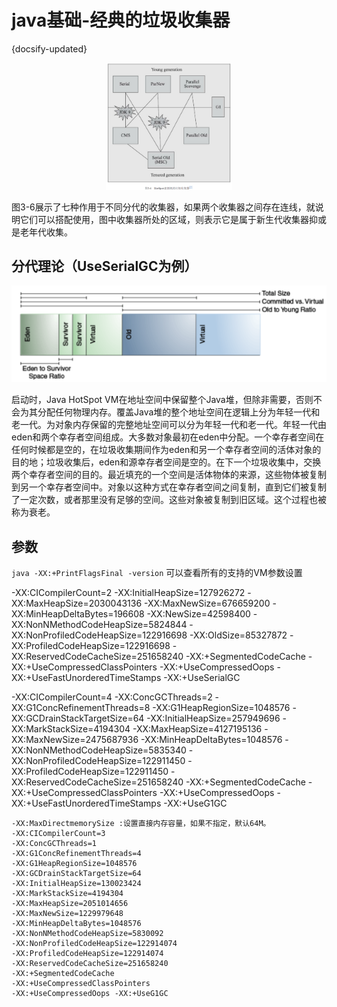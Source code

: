 # java基础-经典的垃圾收集器
{docsify-updated}

<center>
<img src="pics/gc-collector.png" alt="" width=40% height=40%>
</center>

图3-6展示了七种作用于不同分代的收集器，如果两个收集器之间存在连线，就说明它们可以搭配使用，图中收集器所处的区域，则表示它是属于新生代收集器抑或是老年代收集。

## 分代理论（UseSerialGC为例）
<center><img src="pics/gc-generation.png" alt=""></center>

启动时，Java HotSpot VM在地址空间中保留整个Java堆，但除非需要，否则不会为其分配任何物理内存。覆盖Java堆的整个地址空间在逻辑上分为年轻一代和老一代。为对象内存保留的完整地址空间可以分为年轻一代和老一代。年轻一代由eden和两个幸存者空间组成。大多数对象最初在eden中分配。一个幸存者空间在任何时候都是空的，在垃圾收集期间作为eden和另一个幸存者空间的活体对象的目的地；垃圾收集后，eden和源幸存者空间是空的。在下一个垃圾收集中，交换两个幸存者空间的目的。最近填充的一个空间是活体物体的来源，这些物体被复制到另一个幸存者空间中。对象以这种方式在幸存者空间之间复制，直到它们被复制了一定次数，或者那里没有足够的空间。这些对象被复制到旧区域。这个过程也被称为衰老。


## 参数
`java -XX:+PrintFlagsFinal -version` 可以查看所有的支持的VM参数设置

-XX:CICompilerCount=2 -XX:InitialHeapSize=127926272 -XX:MaxHeapSize=2030043136 -XX:MaxNewSize=676659200 -XX:MinHeapDeltaBytes=196608 -XX:NewSize=42598400 -XX:NonNMethodCodeHeapSize=5824844 -XX:NonProfiledCodeHeapSize=122916698 -XX:OldSize=85327872 -XX:ProfiledCodeHeapSize=122916698 -XX:ReservedCodeCacheSize=251658240 -XX:+SegmentedCodeCache -XX:+UseCompressedClassPointers -XX:+UseCompressedOops -XX:+UseFastUnorderedTimeStamps -XX:+UseSerialGC 



-XX:CICompilerCount=4 -XX:ConcGCThreads=2 -XX:G1ConcRefinementThreads=8 -XX:G1HeapRegionSize=1048576 -XX:GCDrainStackTargetSize=64 -XX:InitialHeapSize=257949696 -XX:MarkStackSize=4194304 -XX:MaxHeapSize=4127195136 -XX:MaxNewSize=2475687936 -XX:MinHeapDeltaBytes=1048576 -XX:NonNMethodCodeHeapSize=5835340 -XX:NonProfiledCodeHeapSize=122911450 -XX:ProfiledCodeHeapSize=122911450 -XX:ReservedCodeCacheSize=251658240 -XX:+SegmentedCodeCache -XX:+UseCompressedClassPointers -XX:+UseCompressedOops -XX:+UseFastUnorderedTimeStamps -XX:+UseG1GC 


```
-XX:MaxDirectmemorySize :设置直接内存容量，如果不指定，默认64M。
-XX:CICompilerCount=3 
-XX:ConcGCThreads=1 
-XX:G1ConcRefinementThreads=4 
-XX:G1HeapRegionSize=1048576 
-XX:GCDrainStackTargetSize=64 
-XX:InitialHeapSize=130023424 
-XX:MarkStackSize=4194304 
-XX:MaxHeapSize=2051014656 
-XX:MaxNewSize=1229979648 
-XX:MinHeapDeltaBytes=1048576 
-XX:NonNMethodCodeHeapSize=5830092 
-XX:NonProfiledCodeHeapSize=122914074 
-XX:ProfiledCodeHeapSize=122914074 
-XX:ReservedCodeCacheSize=251658240 
-XX:+SegmentedCodeCache 
-XX:+UseCompressedClassPointers 
-XX:+UseCompressedOops -XX:+UseG1GC
```
